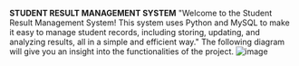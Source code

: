 **STUDENT RESULT MANAGEMENT SYSTEM**
"Welcome to the Student Result Management System! This system uses Python and MySQL to make it easy to manage student records, including storing, updating, and analyzing results, all in a simple and efficient way."
The following diagram will give you an insight into the functionalities of the project.
![image](https://github.com/user-attachments/assets/0a203a0e-15fc-4459-b140-59f3ed8f9f99)

